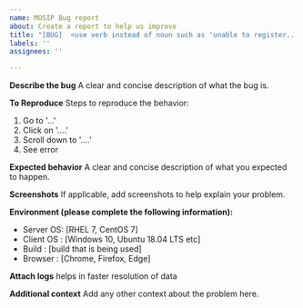 ```yaml
---
name: MOSIP Bug report
about: Create a report to help us improve
title: "[BUG]  <use verb instead of noun such as 'unable to register...'"
labels: ''
assignees: ''

---
```


**Describe the bug**
A clear and concise description of what the bug is.

**To Reproduce**
Steps to reproduce the behavior:
1. Go to '...'
2. Click on '....'
3. Scroll down to '....'
4. See error

**Expected behavior**
A clear and concise description of what you expected to happen.

**Screenshots**
If applicable, add screenshots to help explain your problem.

**Environment (please complete the following information):**
 - Server OS: [RHEL 7, CentOS 7]
 - Client OS :  [Windows 10, Ubuntu 18.04 LTS etc]
 - Build : [build that is being used]
 - Browser :  [Chrome, Firefox, Edge]

**Attach logs**
helps in faster resolution of data

**Additional context**
Add any other context about the problem here.
